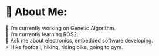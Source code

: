 # 💫 About Me:
🔭 I’m currently working on Genetic Algorithm.<br>🌱 I’m currently learning ROS2.<br>💬 Ask me about electronics, embedded software developing.<br>⚡ I like football, hiking, riding bike, going to gym.
